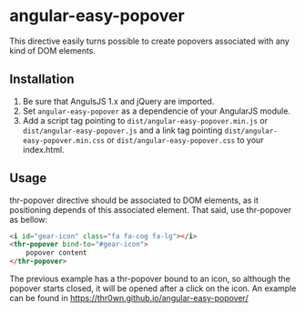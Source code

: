 # angular-easy-popover

This directive easily turns possible to create popovers associated with any kind of DOM elements.

## Installation

1. Be sure that AngulsJS 1.x and jQuery are imported.
2. Set `angular-easy-popover` as a dependencie of your AngularJS module.
3. Add a script tag pointing to `dist/angular-easy-popover.min.js` or `dist/angular-easy-popover.js` and a link tag pointing `dist/angular-easy-popover.min.css` or `dist/angular-easy-popover.css` to your index.html.

## Usage

thr-popover directive should be associated to DOM elements, as it positioning depends of this associated element. That said, use thr-popover as bellow:
```html
<i id="gear-icon" class="fa fa-cog fa-lg"></i>
<thr-popover bind-to="#gear-icon">
    popover content
</thr-popover>
```
The previous example has a thr-popover bound to an icon, so although the popover starts closed, it will be opened after a click on the icon.
An example can be found in https://thr0wn.github.io/angular-easy-popover/ 
